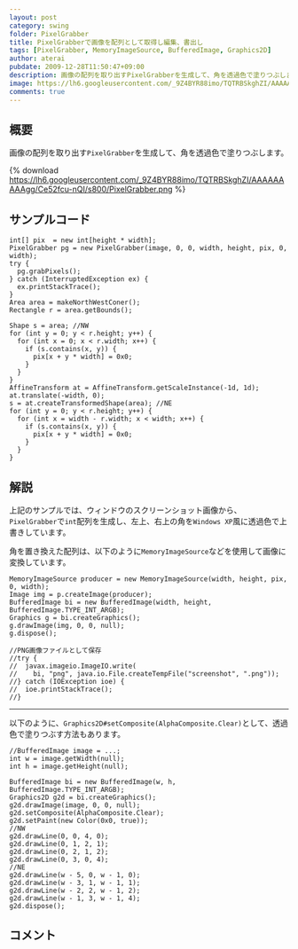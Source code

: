 ```yaml
---
layout: post
category: swing
folder: PixelGrabber
title: PixelGrabberで画像を配列として取得し編集、書出し
tags: [PixelGrabber, MemoryImageSource, BufferedImage, Graphics2D]
author: aterai
pubdate: 2009-12-28T11:50:47+09:00
description: 画像の配列を取り出すPixelGrabberを生成して、角を透過色で塗りつぶします。
image: https://lh6.googleusercontent.com/_9Z4BYR88imo/TQTRBSkghZI/AAAAAAAAAgg/Ce52fcu-nQI/s800/PixelGrabber.png
comments: true
---
```

## 概要
画像の配列を取り出す`PixelGrabber`を生成して、角を透過色で塗りつぶします。

{% download https://lh6.googleusercontent.com/_9Z4BYR88imo/TQTRBSkghZI/AAAAAAAAAgg/Ce52fcu-nQI/s800/PixelGrabber.png %}

## サンプルコード
<pre class="prettyprint"><code>int[] pix  = new int[height * width];
PixelGrabber pg = new PixelGrabber(image, 0, 0, width, height, pix, 0, width);
try {
  pg.grabPixels();
} catch (InterruptedException ex) {
  ex.printStackTrace();
}
Area area = makeNorthWestConer();
Rectangle r = area.getBounds();

Shape s = area; //NW
for (int y = 0; y &lt; r.height; y++) {
  for (int x = 0; x &lt; r.width; x++) {
    if (s.contains(x, y)) {
      pix[x + y * width] = 0x0;
    }
  }
}
AffineTransform at = AffineTransform.getScaleInstance(-1d, 1d);
at.translate(-width, 0);
s = at.createTransformedShape(area); //NE
for (int y = 0; y &lt; r.height; y++) {
  for (int x = width - r.width; x &lt; width; x++) {
    if (s.contains(x, y)) {
      pix[x + y * width] = 0x0;
    }
  }
}
</code></pre>

## 解説
上記のサンプルでは、ウィンドウのスクリーンショット画像から、`PixelGrabber`で`int`配列を生成し、左上、右上の角を`Windows XP`風に透過色で上書きしています。

角を置き換えた配列は、以下のように`MemoryImageSource`などを使用して画像に変換しています。

<pre class="prettyprint"><code>MemoryImageSource producer = new MemoryImageSource(width, height, pix, 0, width);
Image img = p.createImage(producer);
BufferedImage bi = new BufferedImage(width, height, BufferedImage.TYPE_INT_ARGB);
Graphics g = bi.createGraphics();
g.drawImage(img, 0, 0, null);
g.dispose();

//PNG画像ファイルとして保存
//try {
//  javax.imageio.ImageIO.write(
//    bi, "png", java.io.File.createTempFile("screenshot", ".png"));
//} catch (IOException ioe) {
//  ioe.printStackTrace();
//}
</code></pre>

- - - -
以下のように、`Graphics2D#setComposite(AlphaComposite.Clear)`として、透過色で塗りつぶす方法もあります。

<pre class="prettyprint"><code>//BufferedImage image = ...;
int w = image.getWidth(null);
int h = image.getHeight(null);

BufferedImage bi = new BufferedImage(w, h, BufferedImage.TYPE_INT_ARGB);
Graphics2D g2d = bi.createGraphics();
g2d.drawImage(image, 0, 0, null);
g2d.setComposite(AlphaComposite.Clear);
g2d.setPaint(new Color(0x0, true));
//NW
g2d.drawLine(0, 0, 4, 0);
g2d.drawLine(0, 1, 2, 1);
g2d.drawLine(0, 2, 1, 2);
g2d.drawLine(0, 3, 0, 4);
//NE
g2d.drawLine(w - 5, 0, w - 1, 0);
g2d.drawLine(w - 3, 1, w - 1, 1);
g2d.drawLine(w - 2, 2, w - 1, 2);
g2d.drawLine(w - 1, 3, w - 1, 4);
g2d.dispose();
</code></pre>

## コメント

